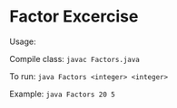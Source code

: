 # Factor Excercise

Usage:

Compile class: `javac Factors.java`

To run: `java Factors <integer> <integer>`

Example: `java Factors 20 5`
